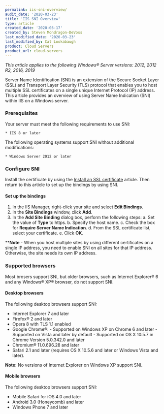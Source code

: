 ```yaml
---
permalink: iis-sni-overview/
audit_date: '2020-03-23'
title: 'IIS SNI Overview'
type: article
created_date: '2020-03-17'
created_by: Steven Mondragon-DeVoss
last_modified_date: '2020-03-23'
last_modified_by: Cat Lookabaugh
product: Cloud Servers
product_url: cloud-servers
---
```


*This article applies to the following Windows&reg; Server versions: 2012, 2012 R2, 2016, 2019*

Server Name Identification (SNI) is an extension of the Secure Socket Layer (SSL) and Transport Layer Security (TLS) protocol that enables you to host multiple SSL certificates on a single unique Internet Protocol (IP) address. This article provides an overview of using Server Name Indication (SNI) within IIS on a Windows server.


### Prerequisites

Your server must meet the following requirements to use SNI:

    * IIS 8 or later


The following operating systems support SNI without additional modifications:

    * Windows Server 2012 or later

### Configure SNI

Install the certificate by using the [Install an SSL certificate](https://support.rackspace.com/how-to/install-an-ssl-certificate/#install-certificate-on-windows-servers) article. Then return to this article to set up the bindings by using SNI.

#### Set up the bindings

1. In the IIS Manager, right-click your site and select **Edit Bindings**.
2. In the **Site Bindings** window, click **Add**.
3. In the **Add Site Binding** dialog box, perform the following steps: 
         a. Set the value of **Type** to https.
         b. Specify the host name.
         c. Check the box for **Require Server Name Indication**.
         d. From the SSL certificate list, select your certificate.
         e. Click **OK**.
        
****Note** - When you host multiple sites by using different certificates on a single IP address, you 
need to enable SNI on all sites for that IP address. Otherwise, the site needs its own IP address.

### Supported browsers

Most brosers support SNI, but older browsers, such as Internet Explorer® 6 and any Windows® XP® browser,
do not support SNI.

#### Desktop browsers

The following desktop browsers support SNI:

- Internet Explorer 7 and later
- Firefox® 2 and later
- Opera 8 with TLS 1.1 enabled
- Google Chrome®:
        - Supported on Windows XP on Chrome 6 and later
        - Supported on Vista and later by default
       - Supported on OS X 10.5.7 in Chrome Version 5.0.342.0 and later
- Chromium® 11.0.696.28 and later
- Safari 2.1 and later (requires OS X 10.5.6 and later or Windows Vista and later).

**Note:** No versions of Internet Explorer on Windows XP support SNI.

#### Mobile browsers

The following desktop browsers support SNI:

- Mobile Safari for iOS 4.0 and later
- Android 3.0 (Honeycomb) and later
- Windows Phone 7 and later
